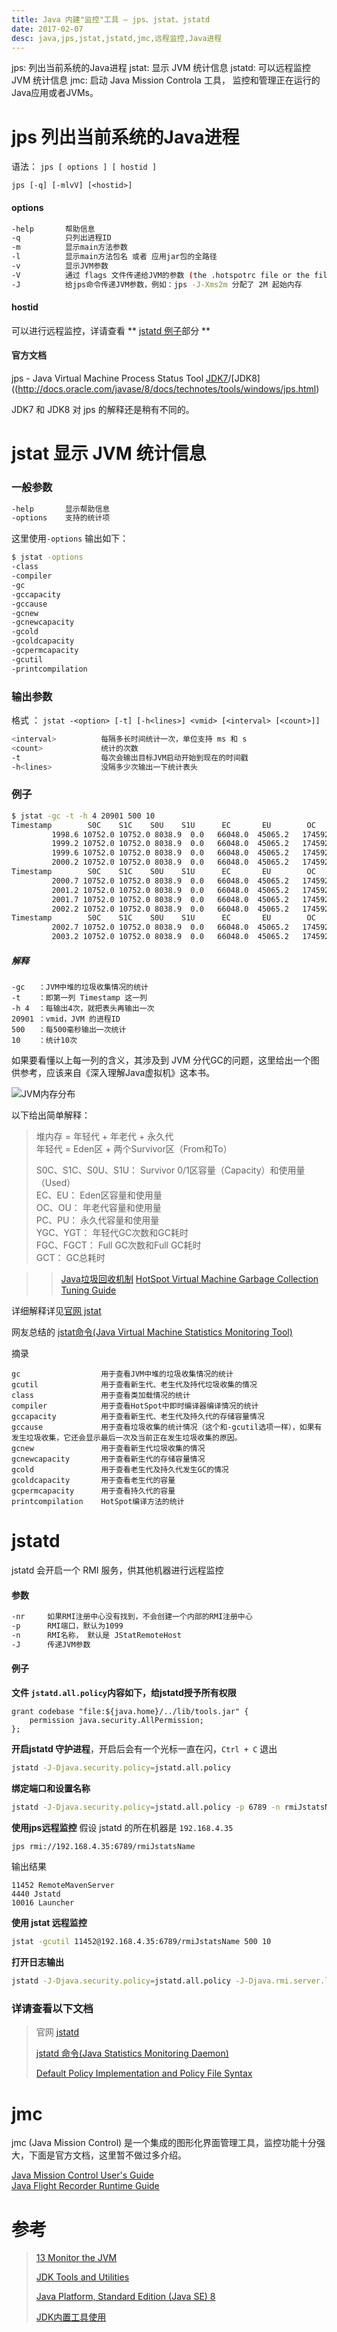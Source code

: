 ```yaml
---
title: Java 内建"监控"工具 — jps、jstat、jstatd
date: 2017-02-07
desc: java,jps,jstat,jstatd,jmc,远程监控,Java进程
---
```


jps: 列出当前系统的Java进程
jstat: 显示 JVM 统计信息
jstatd: 可以远程监控 JVM 统计信息
jmc: 启动 Java Mission Controla 工具， 监控和管理正在运行的Java应用或者JVMs。

<!--more-->




# jps 列出当前系统的Java进程

语法： 
`jps [ options ] [ hostid ]`

`jps [-q] [-mlvV] [<hostid>]`    

#### options
``` bash
-help       帮助信息
-q          只列出进程ID
-m          显示main方法参数
-l          显示main方法包名 或者 应用jar包的全路径
-v          显示JVM参数
-V          通过 flags 文件传递给JVM的参数 (the .hotspotrc file or the file specified by the -XX:Flags=<filename> argument)
-J          给jps命令传递JVM参数，例如：jps -J-Xms2m 分配了 2M 起始内存
```

#### hostid

可以进行远程监控，详请查看 ** [jstatd 例子](#jstatd)部分 **


#### 官方文档

jps - Java Virtual Machine Process Status Tool [JDK7](https://docs.oracle.com/javase/7/docs/technotes/tools/share/jps.html)/[JDK8]((http://docs.oracle.com/javase/8/docs/technotes/tools/windows/jps.html)

JDK7 和 JDK8 对 jps 的解释还是稍有不同的。  









# jstat 显示 JVM 统计信息

### 一般参数

``` bash
-help       显示帮助信息
-options    支持的统计项
```
这里使用`-options` 输出如下：

``` bash
$ jstat -options
-class
-compiler
-gc
-gccapacity
-gccause
-gcnew
-gcnewcapacity
-gcold
-gcoldcapacity
-gcpermcapacity
-gcutil
-printcompilation
```

### 输出参数

格式 ： `jstat -<option> [-t] [-h<lines>] <vmid> [<interval> [<count>]]`

``` bash
<interval>          每隔多长时间统计一次，单位支持 ms 和 s
<count>             统计的次数
-t                  每次会输出目标JVM启动开始到现在的时间戳
-h<lines>           没隔多少次输出一下统计表头
```

### 例子

``` bash
$ jstat -gc -t -h 4 20901 500 10
Timestamp        S0C    S1C    S0U    S1U      EC       EU        OC         OU       PC     PU    YGC     YGCT    FGC    FGCT     GCT   
         1998.6 10752.0 10752.0 8038.9  0.0   66048.0  45065.2   174592.0    627.8    21504.0 17411.2      2    0.039   1      0.029    0.069
         1999.2 10752.0 10752.0 8038.9  0.0   66048.0  45065.2   174592.0    627.8    21504.0 17411.2      2    0.039   1      0.029    0.069
         1999.6 10752.0 10752.0 8038.9  0.0   66048.0  45065.2   174592.0    627.8    21504.0 17411.2      2    0.039   1      0.029    0.069
         2000.2 10752.0 10752.0 8038.9  0.0   66048.0  45065.2   174592.0    627.8    21504.0 17411.2      2    0.039   1      0.029    0.069
Timestamp        S0C    S1C    S0U    S1U      EC       EU        OC         OU       PC     PU    YGC     YGCT    FGC    FGCT     GCT   
         2000.7 10752.0 10752.0 8038.9  0.0   66048.0  45065.2   174592.0    627.8    21504.0 17411.2      2    0.039   1      0.029    0.069
         2001.2 10752.0 10752.0 8038.9  0.0   66048.0  45065.2   174592.0    627.8    21504.0 17411.2      2    0.039   1      0.029    0.069
         2001.7 10752.0 10752.0 8038.9  0.0   66048.0  45065.2   174592.0    627.8    21504.0 17411.2      2    0.039   1      0.029    0.069
         2002.2 10752.0 10752.0 8038.9  0.0   66048.0  45065.2   174592.0    627.8    21504.0 17411.2      2    0.039   1      0.029    0.069
Timestamp        S0C    S1C    S0U    S1U      EC       EU        OC         OU       PC     PU    YGC     YGCT    FGC    FGCT     GCT   
         2002.7 10752.0 10752.0 8038.9  0.0   66048.0  45065.2   174592.0    627.8    21504.0 17411.2      2    0.039   1      0.029    0.069
         2003.2 10752.0 10752.0 8038.9  0.0   66048.0  45065.2   174592.0    627.8    21504.0 17411.2      2    0.039   1      0.029    0.069
```

##### 解释
```
-gc   ：JVM中堆的垃圾收集情况的统计
-t    ：即第一列 Timestamp 这一列
-h 4  ：每输出4次，就把表头再输出一次
20901 ：vmid，JVM 的进程ID
500   ：每500毫秒输出一次统计
10    ：统计10次
```

如果要看懂以上每一列的含义，其涉及到 JVM 分代GC的问题，这里给出一个图供参考，应该来自《深入理解Java虚拟机》这本书。

![JVM内存分布](/images/java-self-monitor-command/1.png)

以下给出简单解释：

> 堆内存 = 年轻代 + 年老代 + 永久代  
> 年轻代 = Eden区 + 两个Survivor区（From和To）  
> 
> S0C、S1C、S0U、S1U： Survivor 0/1区容量（Capacity）和使用量（Used）  
> EC、EU：            Eden区容量和使用量  
> OC、OU：            年老代容量和使用量  
> PC、PU：            永久代容量和使用量   
> YGC、YGT：          年轻代GC次数和GC耗时  
> FGC、FGCT：         Full GC次数和Full GC耗时  
> GCT：              GC总耗时

>> [Java垃圾回收机制](http://www.jianshu.com/p/778dd3848196)
>> [HotSpot Virtual Machine Garbage Collection Tuning Guide](http://docs.oracle.com/javase/8/docs/technotes/guides/vm/gctuning/toc.html)

详细解释详见[官网 jstat](https://docs.oracle.com/javase/7/docs/technotes/tools/share/jstat.html#output_options)

网友总结的 [jstat命令(Java Virtual Machine Statistics Monitoring Tool)](http://blog.csdn.net/fenglibing/article/details/6411951)

摘录
``` 
gc                  用于查看JVM中堆的垃圾收集情况的统计
gcutil              用于查看新生代、老生代及持代垃圾收集的情况
class               用于查看类加载情况的统计
compiler            用于查看HotSpot中即时编译器编译情况的统计
gccapacity  	    用于查看新生代、老生代及持久代的存储容量情况
gccause	            用于查看垃圾收集的统计情况（这个和-gcutil选项一样），如果有发生垃圾收集，它还会显示最后一次及当前正在发生垃圾收集的原因。
gcnew               用于查看新生代垃圾收集的情况
gcnewcapacity	    用于查看新生代的存储容量情况
gcold	            用于查看老生代及持久代发生GC的情况
gcoldcapacity	    用于查看老生代的容量
gcpermcapacity	    用于查看持久代的容量
printcompilation    HotSpot编译方法的统计
```





# jstatd 

jstatd 会开启一个 RMI 服务，供其他机器进行远程监控

#### 参数

``` bash
-nr     如果RMI注册中心没有找到，不会创建一个内部的RMI注册中心
-p      RMI端口，默认为1099
-n      RMI名称， 默认是 JStatRemoteHost
-J      传递JVM参数
```

#### 例子

**文件 `jstatd.all.policy`内容如下，给jstatd授予所有权限**
``` 
grant codebase "file:${java.home}/../lib/tools.jar" {   
    permission java.security.AllPermission;
};
```

**开启jstatd 守护进程**，开启后会有一个光标一直在闪，`Ctrl + C` 退出
``` bash
jstatd -J-Djava.security.policy=jstatd.all.policy
```

**绑定端口和设置名称**
``` bash
jstatd -J-Djava.security.policy=jstatd.all.policy -p 6789 -n rmiJstatsName
```

**使用jps远程监控**
假设 jstatd 的所在机器是 `192.168.4.35`
``` bash
jps rmi://192.168.4.35:6789/rmiJstatsName
```
输出结果

    11452 RemoteMavenServer
    4440 Jstatd
    10016 Launcher

**使用 jstat 远程监控**
``` bash
jstat -gcutil 11452@192.168.4.35:6789/rmiJstatsName 500 10
```

**打开日志输出**
``` bash
jstatd -J-Djava.security.policy=jstatd.all.policy -J-Djava.rmi.server.logCalls=true
```

### 详请查看以下文档

> 官网 [jstatd](http://docs.oracle.com/javase/8/docs/technotes/tools/unix/jstatd.html)
>
> [jstatd 命令(Java Statistics Monitoring Daemon) ](http://blog.csdn.net/fenglibing/article/details/17323515)
>
> [Default Policy Implementation and Policy File Syntax](http://docs.oracle.com/javase/8/docs/technotes/guides/security/PolicyFiles.html)







# jmc

jmc (Java Mission Control) 是一个集成的图形化界面管理工具，监控功能十分强大，下面是官方文档，这里暂不做过多介绍。 

[Java Mission Control User's Guide](https://docs.oracle.com/javacomponents/jmc-5-5/jmc-user-guide/toc.htm)  
[Java Flight Recorder Runtime Guide](https://docs.oracle.com/javacomponents/jmc-5-5/jfr-runtime-guide/toc.htm)  









# 参考

>[13 Monitor the JVM](http://docs.oracle.com/javase/8/docs/technotes/tools/unix/s9-monitoring-tools.html)
>
>[JDK Tools and Utilities](http://docs.oracle.com/javase/8/docs/technotes/tools/)
>
>[Java Platform, Standard Edition (Java SE) 8](http://docs.oracle.com/javase/8/)
>
>[JDK内置工具使用](http://blog.csdn.net/fenglibing/article/details/6411999)
